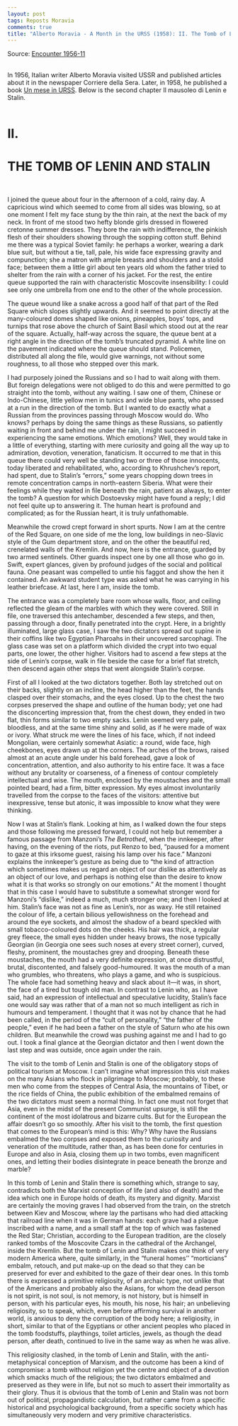 ```yaml
---
layout: post
tags: Reposts Moravia
comments: true
title: "Alberto Moravia - A Month in the URSS (1958): II. The Tomb of Lenin and Stalin"
---
```


Source: [Encounter 1956-11](https://disk.yandex.ru/i/ZYiW3fQH19TRTA)
<br><br>

In 1956, Italian writer Alberto Moravia visited USSR and published articles about it in the newspaper Corriere della Sera. Later, in 1958, he published a book [Un mese in URSS](https://disk.yandex.ru/i/Pic8Vs8b1QEdJQ). Below is the second chapter Il mausoleo di Lenin e Stalin.
<br><br>

# II.

# THE TOMB OF LENIN AND STALIN
<br>

I joined the queue about four in the afternoon of a cold, rainy day. A capricious wind which seemed to come from all sides was blowing, so at one moment I felt my face stung by the thin rain, at the next the back of my neck. In front of me stood two hefty blonde girls dressed in flowered cretonne summer dresses. They bore the rain with indifference, the pinkish flesh of their shoulders showing through the sopping cotton stuff. Behind me there was a typical Soviet family: he perhaps a worker, wearing a dark blue suit, but without a tie, tall, pale, his wide face expressing gravity and compunction; she a matron with ample breasts and shoulders and a stolid face; between them a little girl about ten years old whom the father tried to shelter from the rain with a corner of his jacket. For the rest, the entire queue supported the rain with characteristic Moscovite insensibility: I could see only one umbrella from one end to the other of the whole procession.

The queue wound like a snake across a good half of that part of the Red Square which slopes slightly upwards. And it seemed to point directly at the many-coloured domes shaped like onions, pineapples, boys’ tops, and turnips that rose above the church of Saint Basil which stood out at the rear of the square. Actually, half-way across the square, the queue bent at a right angle in the direction of the tomb’s truncated pyramid. A white line on the pavement indicated where the queue should stand. Policemen, distributed all along the file, would give warnings, not without some roughness, to all those who stepped over this mark.

I had purposely joined the Russians and so I had to wait along with them. But foreign delegations were not obliged to do this and were permitted to go straight into the tomb, without any waiting. I saw one of them, Chinese or Indo-Chinese, little yellow men in tunics and wide blue pants, who passed at a run in the direction of the tomb. But I wanted to do exactly what a Russian from the provinces passing through Moscow would do. Who knows? perhaps by doing the same things as these Russians, so patiently waiting in front and behind me under the rain, I might succeed in experiencing the same emotions. Which emotions? Well, they would take in a little of everything, starting with mere curiosity and going all the way up to admiration, devotion, veneration, fanaticism. It occurred to me that in this queue there could very well be standing two or three of those innocents, today liberated and rehabilitated, who, according to Khrushchev’s report, had spent, due to Stalin’s “errors,” some years chopping down trees in remote concentration camps in north-eastern Siberia. What were their feelings while they waited in file beneath the rain, patient as always, to enter the tomb? A question for which Dostoevsky might have found a reply; I did not feel quite up to answering it. The human heart is profound and complicated; as for the Russian heart, it is truly unfathomable.

Meanwhile the crowd crept forward in short spurts. Now I am at the centre of the Red Square, on one side of me the long, low buildings in neo-Slavic style of the Gum department store, and on the other the beautiful red, crenelated walls of the Kremlin. And now, here is the entrance, guarded by two armed sentinels. Other guards inspect one by one all those who go in. Swift, expert glances, given by profound judges of the social and political fauna. One peasant was compelled to untie his faggot and show the hen it contained. An awkward student type was asked what he was carrying in his leather briefcase. At last, here I am, inside the tomb.

The entrance was a completely bare room whose walls, floor, and ceiling reflected the gleam of the marbles with which they were covered. Still in file, one traversed this antechamber, descended a few steps, and then, passing through a door, finally penetrated into the crypt. Here, in a brightly illuminated, large glass case, I saw the two dictators spread out supine in their coffins like two Egyptian Pharoahs in their uncovered sarcophagi. The glass case was set on a platform which divided the crypt into two equal parts, one lower, the other higher. Visitors had to ascend a few steps at the side of Lenin’s corpse, walk in file beside the case for a brief flat stretch, then descend again other steps that went alongside Stalin’s corpse.

First of all I looked at the two dictators together. Both lay stretched out on their backs, slightly on an incline, the head higher than the feet, the hands clasped over their stomachs, and the eyes closed. Up to the chest the two corpses preserved the shape and outline of the human body; yet one had the disconcerting impression that, from the chest down, they ended in two flat, thin forms similar to two empty sacks. Lenin seemed very pale, bloodless, and at the same time shiny and solid, as if he were made of wax or ivory. What struck me were the lines of his face, which, if not indeed Mongolian, were certainly somewhat Asiatic: a round, wide face, high cheekbones, eyes drawn up at the corners. The arches of the brows, raised almost at an acute angle under his bald forehead, gave a look of concentration, attention, and also authority to his entire face. It was a face without any brutality or coarseness, of a fineness of contour completely intellectual and wise. The mouth, enclosed by the moustaches and the small pointed beard, had a firm, bitter expression. My eyes almost involuntarily travelled from the corpse to the faces of the visitors: attentive but inexpressive, tense but atonic, it was impossible to know what they were thinking.

Now I was at Stalin’s flank. Looking at him, as I walked down the four steps and those following me pressed forward, I could not help but remember a famous passage from Manzoni’s *The Betrothed*, when the innkeeper, after having, on the evening of the riots, put Renzo to bed, “paused for a moment to gaze at this irksome guest, raising his lamp over his face.” Manzoni explains the innkeeper’s gesture as being due to “the kind of attraction which sometimes makes us regard an object of our dislike as attentively as an object of our love, and perhaps is nothing else than the desire to know what it is that works so strongly on our emotions.” At the moment I thought that in this case I would have to substitute a somewhat stronger word for Manzoni’s “dislike,” indeed a much, much stronger one; and then I looked at him. Stalin’s face was not as fine as Lenin’s, nor as waxy. He still retained the colour of life, a certain bilious yellowishness on the forehead and around the eye sockets, and almost the shadow of a beard speckled with small tobacco-coloured dots on the cheeks. His hair was thick, a regular grey fleece, the small eyes hidden under heavy brows, the nose typically Georgian (in Georgia one sees such noses at every street corner), curved, fleshy, prominent, the moustaches grey and drooping. Beneath these moustaches, the mouth had a very definite expression, at once distrustful, brutal, discontented, and falsely good-humoured. It was the mouth of a man who grumbles, who threatens, who plays a game, and who is suspicious. The whole face had something heavy and slack about it—it was, in short, the face of a tired but tough old man. In contrast to Lenin who, as I have said, had an expression of intellectual and speculative lucidity, Stalin’s face one would say was rather that of a man not so much intelligent as rich in humours and temperament. I thought that it was not by chance that he had been called, in the period of the “cult of personality,” “the father of the people,” even if he had been a father on the style of Saturn who ate his own children. But meanwhile the crowd was pushing against me and I had to go out. I took a final glance at the Georgian dictator and then I went down the last step and was outside, once again under the rain.

The visit to the tomb of Lenin and Stalin is one of the obligatory stops of political tourism at Moscow. I can’t imagine what impression this visit makes on the many Asians who flock in pilgrimage to Moscow; probably, to these men who come from the steppes of Central Asia, the mountains of Tibet, or the rice fields of China, the public exhibition of the embalmed remains of the two dictators must seem a normal thing. In fact one must not forget that Asia, even in the midst of the present Communist upsurge, is still the continent of the most idolatrous and bizarre cults. But for the European the affair doesn’t go so smoothly. After his visit to the tomb, the first question that comes to the European’s mind is this: Why? Why have the Russians embalmed the two corpses and exposed them to the curiosity and veneration of the multitude, rather than, as has been done for centuries in Europe and also in Asia, closing them up in two tombs, even magnificent ones, and letting their bodies disintegrate in peace beneath the bronze and marble?

In this tomb of Lenin and Stalin there is something which, strange to say, contradicts both the Marxist conception of life (and also of death) and the idea which one in Europe holds of death, its mystery and dignity. Marxist are certainly the moving graves I had observed from the train, on the stretch between Kiev and Moscow, where lay the partisans who had died attacking that railroad line when it was in German hands: each grave had a plaque inscribed with a name, and a small staff at the top of which was fastened the Red Star; Christian, according to the European tradition, are the closely ranked tombs of the Moscovite Czars in the cathedral of the Archangel, inside the Kremlin. But the tomb of Lenin and Stalin makes one think of very modern America where, quite similarly, in the “funeral homes’’ “morticians” embalm, retouch, and put make-up on the dead so that they can be preserved for ever and exhibited to the gaze of their dear ones. In this tomb there is expressed a primitive religiosity, of an archaic type, not unlike that of the Americans and probably also the Asians, for whom the dead person is not spirit, is not soul, is not memory, is not history, but is himself in person, with his particular eyes, his mouth, his nose, his hair; an unbelieving religiosity, so to speak, which, even before affirming survival in another world, is anxious to deny the corruption of the body here; a religiosity, in short, similar to that of the Egyptians or other ancient peoples who placed in the tomb foodstuffs, playthings, toilet articles, jewels, as though the dead person, after death, continued to live in the same way as when he was alive.

This religiosity clashed, in the tomb of Lenin and Stalin, with the anti-metaphysical conception of Marxism, and the outcome has been a kind of compromise: a tomb without religion yet the centre and object of a devotion which smacks much of the religious; the two dictators embalmed and preserved as they were in life, but not so much to assert their immortality as their glory. Thus it is obvious that the tomb of Lenin and Stalin was not born out of political, propagandistic calculation, but rather came from a specific historical and psychological background, from a specific society which has simultaneously very modern and very primitive characteristics.